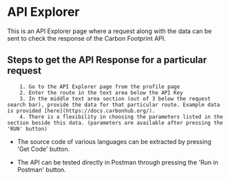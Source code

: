 # API Explorer

This is an API Explorer page where a request along with the data can be sent to check the response of the Carbon Footprint API.

Steps to get the API Response for a particular request
----------------------

        1. Go to the API Explorer page from the profile page
        2. Enter the route in the text area below the API Key
        3. In the middle text area section (out of 3 below the request search bar), provide the data for that particular route. Example data is provided [here](https://docs.carbonhub.org/).
        4. There is a flexibility in choosing the parameters listed in the section beside this data. (parameters are available after pressing the 'RUN' button)

* The source code of various languages can be extracted by pressing 'Get Code' button.

* The API can be tested directly in Postman through pressing the 'Run in Postman' button.
